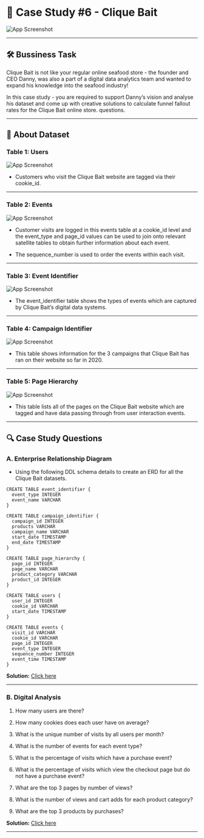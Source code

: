 #  🦐 Case Study #6 - Clique Bait

![App Screenshot](https://raw.githubusercontent.com/Akhand-p-singh/8-Week-SQL-Challenge/master/Images/Case%20Study%206.png)
  

---
## 🛠️ Bussiness Task
Clique Bait is not like your regular online seafood store - the founder and CEO Danny, was also a part of a digital data analytics team and wanted to expand his knowledge into the seafood industry!

In this case study - you are required to support Danny’s vision and analyse his dataset and come up with creative solutions to calculate funnel fallout rates for the Clique Bait online store.
questions.

----

## 💾  About Dataset


### Table 1: Users

![App Screenshot](https://raw.githubusercontent.com/Akhand-p-singh/8-Week-SQL-Challenge/master/Images/Table%20image/6.%20users.png)

* Customers who visit the Clique Bait website are tagged via their cookie_id.

----

### Table 2: Events

![App Screenshot](https://raw.githubusercontent.com/Akhand-p-singh/8-Week-SQL-Challenge/master/Images/Table%20image/6.%20events.png)

* Customer visits are logged in this events table at a cookie_id level and the event_type and page_id values can be used to join onto relevant satellite tables to obtain further information about each event.

* The sequence_number is used to order the events within each visit.
----

### Table 3: Event Identifier

![App Screenshot](https://raw.githubusercontent.com/Akhand-p-singh/8-Week-SQL-Challenge/master/Images/Table%20image/6.%20event%20identifier.png)

* The event_identifier table shows the types of events which are captured by Clique Bait’s digital data systems.

----

### Table 4: Campaign Identifier

![App Screenshot](https://raw.githubusercontent.com/Akhand-p-singh/8-Week-SQL-Challenge/master/Images/Table%20image/6.%20%20campaign%20identifier.png)

* This table shows information for the 3 campaigns that Clique Bait has ran on their website so far in 2020.
----

### Table 5: Page Hierarchy

![App Screenshot](https://raw.githubusercontent.com/Akhand-p-singh/8-Week-SQL-Challenge/master/Images/Table%20image/6.%20page%20heirarcy.png)

* This table lists all of the pages on the Clique Bait website which are tagged and have data passing through from user interaction events.

---
## 🔍 Case Study Questions
### A. Enterprise Relationship Diagram

* Using the following DDL schema details to create an ERD for all the Clique Bait datasets.

```
CREATE TABLE event_identifier {
  event_type INTEGER
  event_name VARCHAR
}

CREATE TABLE campaign_identifier {
  campaign_id INTEGER
  products VARCHAR
  campaign_name VARCHAR
  start_date TIMESTAMP
  end_date TIMESTAMP
}

CREATE TABLE page_hierarchy {
  page_id INTEGER
  page_name VARCHAR
  product_category VARCHAR
  product_id INTEGER
}

CREATE TABLE users {
  user_id INTEGER
  cookie_id VARCHAR
  start_date TIMESTAMP
}

CREATE TABLE events {
  visit_id VARCHAR
  cookie_id VARCHAR
  page_id INTEGER
  event_type INTEGER
  sequence_number INTEGER
  event_time TIMESTAMP
}

```

<b>Solution:</b> [Click here](https://github.com/Akhand-p-singh/8-Week-SQL-Challenge/blob/master/Case%20Study%20%236%20-%20Clique%20Bait/Solution/1.%20Enterprise%20Relationship%20Diagram.md)

---
### B. Digital Analysis

1. How many users are there?

2. How many cookies does each user have on average?

3. What is the unique number of visits by all users per month?

4. What is the number of events for each event type?

5. What is the percentage of visits which have a purchase event?

6. What is the percentage of visits which view the checkout page but do not have a purchase event?

7. What are the top 3 pages by number of views?

8. What is the number of views and cart adds for each product category?

9. What are the top 3 products by purchases?

<b>Solution:</b> [Click here](https://github.com/Akhand-p-singh/8-Week-SQL-Challenge/blob/master/Case%20Study%20%236%20-%20Clique%20Bait/Solution/2.%20Digital%20Analysis.md)

---
